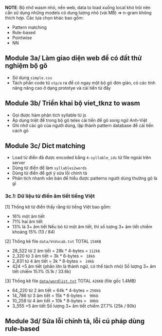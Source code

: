 __NOTE__: Bộ nhớ wasm nhỏ, nền web, data to load xuống local khó trôi nên cần sử dụng những models có dung lượng nhỏ (vài MB) => n-gram không thích hợp. Các lựa chọn khác bao gồm:

* Pattern matching
* Rule-based
* Pointwise
* NN


## Module 3a/ Làm giao diện web để có đất thử nghiệm bộ gõ
* Sử dụng `simple.css`
* Tách phần code từ `stp/e` ra để có ngay một bộ gõ đơn giản, có các tính năng nâng cao ở dạng prototye và cải tiến từ đấy


## Module 3b/ Triển khai bộ viet_tknz to wasm
* Gọi được hàm phân tích syllable từ js
* Áp dụng triệt để trong bộ gõ telex cải tiến để gõ song ngữ Anh-Việt
* Ghi nhớ các gõ của người dùng, lập thành pattern database để cải tiến cách gõ


## Module 3c/ Dict matching
* Load từ điển đã được encoded bằng `4-syllable_ids` từ file ngoài trên server
* Dùng từ điển để làm `syllables2words`
* Dùng từ điển để gợi ý sửa lỗi chính tả
* Phân tích nhanh văn bản để hiểu được patterns người dùng thường gõ là gì

### 3c.1: Dữ liệu từ điển âm tiết tiếng Việt

[1] Thống kê từ điển thấy rằng từ tiếng Việt bao gồm: 
* 16% một âm tiết
* 71% hai âm tiết
* 13% là 3+ âm tiết
Nếu bỏ từ một âm tiết, thì số lượng 3+ âm tiết chiếm khoảng 15% (13 / 84)

[2] Thống kê file `data/VnVocab.txt`
								  TOTAL `154KB`
* 28_522 từ 2 âm tiết = 28k * 4-bytes = `112kb`
*  2_320 từ 3 âm tiết =  3k * 6-bytes = ` 18kb`
*  2_831 từ 4 âm tiết =  3k * 8-bytes = ` 24kb`
*    424   +5 âm tiết (phần lớn là thành ngữ, có thể tách nhỏ)
Số lượng 3+ âm tiết chiếm 15.1% (5.1k / 33.6k)

[3] Thống kê file [`data/wordlist.txt`](https://github.com/binhvq/vietdict106k)
								  TOTAL `426KB` (file gốc 1.4MB)
* 64_220 từ 2 âm tiết = 64k * 4-bytes = `256kb`
* 14_786 từ 3 âm tiết = 15k * 6-bytes = ` 90kb`
* 10_258 từ 4 âm tiết = 10k * 8-bytes = ` 80kb`
*  3_555   +5 âm tiết
Số lượng 3+ âm tiết chiếm 27.7% (25k / 90k)


## Module 3d/ Sửa lỗi chính tả, lỗi cú pháp dùng rule-based

